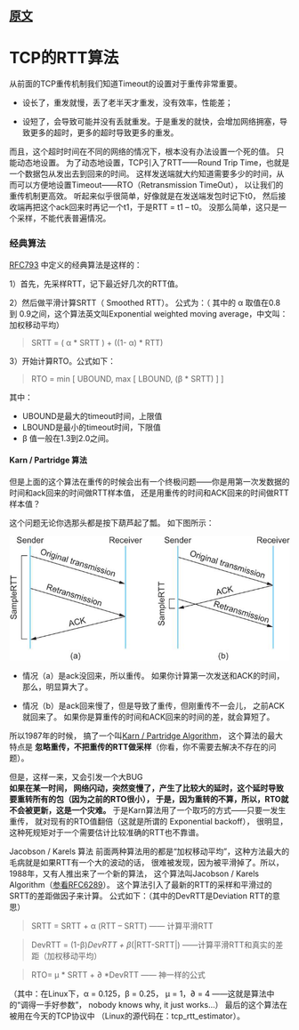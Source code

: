 
## [原文](https://coolshell.cn/articles/11609.html)

# TCP的RTT算法

从前面的TCP重传机制我们知道Timeout的设置对于重传非常重要。

- 设长了，重发就慢，丢了老半天才重发，没有效率，性能差；

- 设短了，会导致可能并没有丢就重发。于是重发的就快，会增加网络拥塞，导致更多的超时，更多的超时导致更多的重发。

而且，这个超时时间在不同的网络的情况下，根本没有办法设置一个死的值。
只能动态地设置。 
为了动态地设置，TCP引入了RTT——Round Trip Time，也就是一个数据包从发出去到回来的时间。
这样发送端就大约知道需要多少的时间，从而可以方便地设置Timeout——RTO（Retransmission TimeOut），
以让我们的重传机制更高效。 听起来似乎很简单，好像就是在发送端发包时记下t0，
然后接收端再把这个ack回来时再记一个t1，于是RTT = t1 – t0。
没那么简单，这只是一个采样，不能代表普遍情况。


### 经典算法

[RFC793](http://tools.ietf.org/html/rfc793) 中定义的经典算法是这样的：

1）首先，先采样RTT，记下最近好几次的RTT值。

2）然后做平滑计算SRTT（ Smoothed RTT）。
公式为：（
其中的 α 取值在0.8 到 0.9之间，这个算法英文叫Exponential weighted moving average，中文叫：加权移动平均）

> SRTT = ( α * SRTT ) + ((1- α) * RTT)

3）开始计算RTO。公式如下：

> RTO = min [ UBOUND,  max [ LBOUND,   (β * SRTT) ]  ]

其中：

- UBOUND是最大的timeout时间，上限值
- LBOUND是最小的timeout时间，下限值
- β 值一般在1.3到2.0之间。

#### Karn / Partridge 算法
但是上面的这个算法在重传的时候会出有一个终极问题——你是用第一次发数据的时间和ack回来的时间做RTT样本值，
还是用重传的时间和ACK回来的时间做RTT样本值？

这个问题无论你选那头都是按下葫芦起了瓢。 如下图所示：

![](../../images/tcp/tcp_Karn-Partridge-Algorithm.JPEG)

- 情况（a）是ack没回来，所以重传。
如果你计算第一次发送和ACK的时间，那么，明显算大了。

- 情况（b）是ack回来慢了，但是导致了重传，但刚重传不一会儿，
之前ACK就回来了。
如果你是算重传的时间和ACK回来的时间的差，就会算短了。

所以1987年的时候，
搞了一个叫[Karn / Partridge Algorithm](http://en.wikipedia.org/wiki/Karn's_Algorithm)，
这个算法的最大特点是 **忽略重传，不把重传的RTT做采样**（你看，你不需要去解决不存在的问题）。

但是，这样一来，又会引发一个大BUG  
**如果在某一时间，
网络闪动，突然变慢了，产生了比较大的延时，这个延时导致要重转所有的包（因为之前的RTO很小），
于是，因为重转的不算，所以，RTO就不会被更新，这是一个灾难。** 
于是Karn算法用了一个取巧的方式——只要一发生重传，
就对现有的RTO值翻倍（这就是所谓的 Exponential backoff），
很明显，这种死规矩对于一个需要估计比较准确的RTT也不靠谱。

Jacobson / Karels 算法
前面两种算法用的都是“加权移动平均”，这种方法最大的毛病就是如果RTT有一个大的波动的话，
很难被发现，因为被平滑掉了。所以，1988年，又有人推出来了一个新的算法，
这个算法叫Jacobson / Karels Algorithm（[参看RFC6289](http://tools.ietf.org/html/rfc6298)）。
这个算法引入了最新的RTT的采样和平滑过的SRTT的差距做因子来计算。 
公式如下：（其中的DevRTT是Deviation RTT的意思）

> SRTT = SRTT + α (RTT – SRTT)  —— 计算平滑RTT

> DevRTT = (1-β)*DevRTT + β*(|RTT-SRTT|) ——计算平滑RTT和真实的差距（加权移动平均）

> RTO= µ * SRTT + ∂ *DevRTT —— 神一样的公式

（其中：在Linux下，α = 0.125，β = 0.25， μ = 1，∂ = 4 ——这就是算法中的“调得一手好参数”，
nobody knows why, it just works…） 
最后的这个算法在被用在今天的TCP协议中
（Linux的源代码在：tcp_rtt_estimator）。




